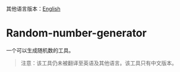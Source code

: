 其他语言版本：[English](README.md)
# Random-number-generator
一个可以生成随机数的工具。
> 注意：该工具仍未被翻译至英语及其他语言。该工具只有中文版本。
